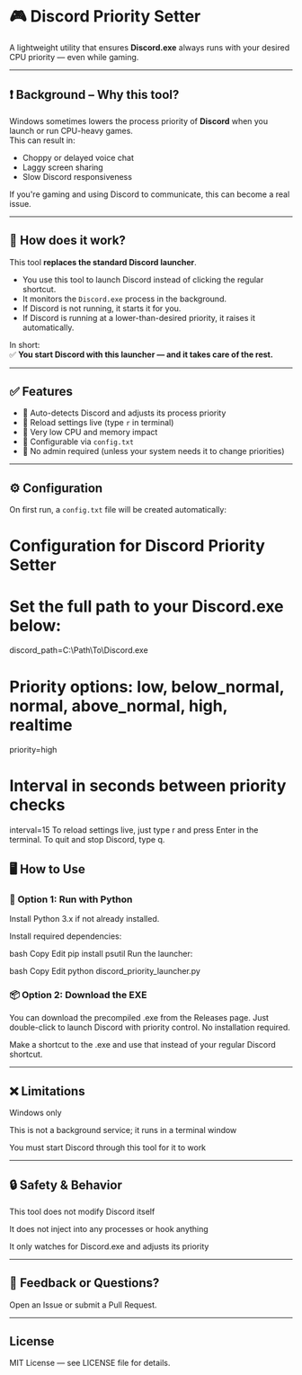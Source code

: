 # 🎮 Discord Priority Setter

A lightweight utility that ensures **Discord.exe** always runs with your desired CPU priority — even while gaming.

---

## ❗ Background – Why this tool?

Windows sometimes lowers the process priority of **Discord** when you launch or run CPU-heavy games.  
This can result in:

- Choppy or delayed voice chat
- Laggy screen sharing
- Slow Discord responsiveness

If you're gaming and using Discord to communicate, this can become a real issue.

---

## 🚀 How does it work?

This tool **replaces the standard Discord launcher**.

- You use this tool to launch Discord instead of clicking the regular shortcut.
- It monitors the `Discord.exe` process in the background.
- If Discord is not running, it starts it for you.
- If Discord is running at a lower-than-desired priority, it raises it automatically.

In short:  
✅ **You start Discord with this launcher — and it takes care of the rest.**

---

## ✅ Features

- 🧠 Auto-detects Discord and adjusts its process priority
- 🔄 Reload settings live (type `r` in terminal)
- 💾 Very low CPU and memory impact
- 🧩 Configurable via `config.txt`
- 👤 No admin required (unless your system needs it to change priorities)

---

## ⚙️ Configuration

On first run, a `config.txt` file will be created automatically:

# Configuration for Discord Priority Setter

# Set the full path to your Discord.exe below:

discord_path=C:\Path\To\Discord.exe

# Priority options: low, below_normal, normal, above_normal, high, realtime

priority=high

# Interval in seconds between priority checks

interval=15
To reload settings live, just type r and press Enter in the terminal. To quit and stop Discord, type q.

## 🖥️ How to Use

### 🐍 Option 1: Run with Python

Install Python 3.x if not already installed.

Install required dependencies:

bash
Copy
Edit
pip install psutil
Run the launcher:

bash
Copy
Edit
python discord_priority_launcher.py

### 📦 Option 2: Download the EXE

You can download the precompiled .exe from the Releases page.
Just double-click to launch Discord with priority control. No installation required.

Make a shortcut to the .exe and use that instead of your regular Discord shortcut.

---

## ❌ Limitations

Windows only

This is not a background service; it runs in a terminal window

You must start Discord through this tool for it to work

---

## 🔒 Safety & Behavior

This tool does not modify Discord itself

It does not inject into any processes or hook anything

It only watches for Discord.exe and adjusts its priority

---

## 🙋 Feedback or Questions?

Open an Issue or submit a Pull Request.

---

## License

MIT License — see LICENSE file for details.

```

```
